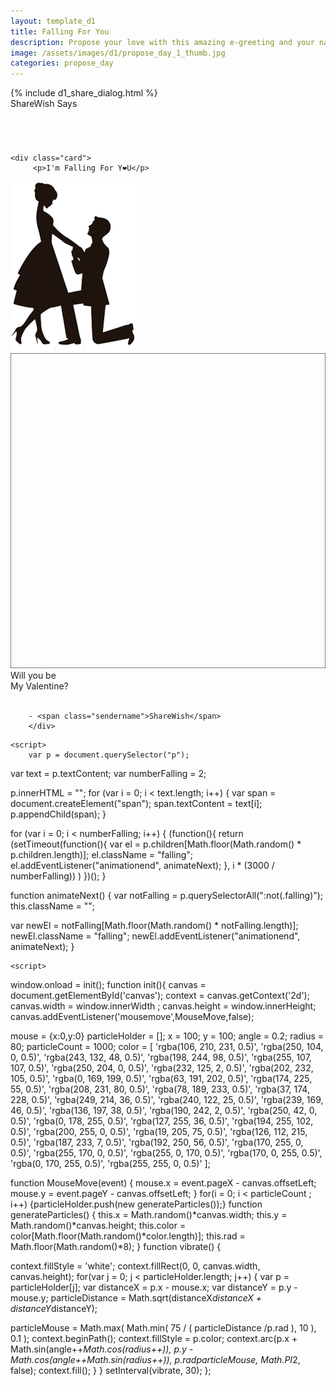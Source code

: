 ```yaml
---
layout: template_d1
title: Falling For You
description: Propose your love with this amazing e-greeting and your name
image: /assets/images/d1/propose_day_1_thumb.jpg
categories: propose_day
---
```

<body class="p-body" style="overflow-x: hidden; background-attachment: fixed;background-size: cover;">
  <style>
#desc {
    position: relative;
     left: auto; 
    padding-top: 4em;
}
</style>
  {% include d1_share_dialog.html %}
  
   <div class="top4a ball">
          <span class="sendername">ShareWish</span>
        <span> Says </span>
    </div>
    
<div id ="desc">
    
    
    <div class="card">
         <p>I'm Falling For Y❤U</p>
  <img src="/assets/images/d1/propose.png" width="200">
    
       
    
  <svg class="svg" height="100%" width="100%" viewBox="0 0 100 100"  preserveAspectRatio="none">
    <path d="M0 0 H 100 V 100 H 00 Z" fill="transparent" stroke="black" vector-effect="non-scaling-stroke"/>
  </svg>
</div>
     <div class="p-h">
        Will you be<br/> My Valentine?<br/><br/>
    
        - <span class="sendername">ShareWish</span>
        </div>
    
    
   
</div>
    
<canvas id ="canvas"></canvas>
    
    <script>
        var p = document.querySelector("p");
var text = p.textContent;
var numberFalling = 2;

p.innerHTML = "";
for (var i = 0; i < text.length; i++) {
  var span = document.createElement("span");
  span.textContent = text[i];
  p.appendChild(span);
}

for (var i = 0; i < numberFalling; i++) {
  (function(){
    return (setTimeout(function(){
      var el = p.children[Math.floor(Math.random() * p.children.length)];
      el.className = "falling";
      el.addEventListener("animationend", animateNext);
    }, i * (3000 / numberFalling))
    )
  })();
}

function animateNext() {
  var notFalling = p.querySelectorAll(":not(.falling)");
  this.className = "";
  
  var newEl = notFalling[Math.floor(Math.random() * notFalling.length)];
  newEl.className = "falling";
  newEl.addEventListener("animationend", animateNext);
}
    </script>
    
    <script>
   window.onload = init();
function init(){
canvas = document.getElementById('canvas');
context = canvas.getContext('2d');
canvas.width = window.innerWidth ;
canvas.height = window.innerHeight;
canvas.addEventListener('mousemove',MouseMove,false);

mouse = {x:0,y:0}
particleHolder = [];
x = 100;
y = 100;
angle = 0.2;
radius = 80;
particleCount = 1000;
color = [
'rgba(106, 210, 231, 0.5)',
'rgba(250, 104, 0, 0.5)',
'rgba(243, 132, 48, 0.5)',
'rgba(198, 244, 98, 0.5)',
'rgba(255, 107, 107, 0.5)',
'rgba(250, 204, 0, 0.5)',
 'rgba(232, 125, 2, 0.5)',
'rgba(202, 232, 105, 0.5)',
'rgba(0, 169, 199, 0.5)',
'rgba(63, 191, 202, 0.5)',
'rgba(174, 225, 55, 0.5)',
 'rgba(208, 231, 80, 0.5)',
'rgba(78, 189, 233, 0.5)',
'rgba(37, 174, 228, 0.5)',
'rgba(249, 214, 36, 0.5)',
'rgba(240, 122, 25, 0.5)',
'rgba(239, 169, 46, 0.5)',
'rgba(136, 197, 38, 0.5)',
'rgba(190, 242, 2, 0.5)',
'rgba(250, 42, 0, 0.5)',
'rgba(0, 178, 255, 0.5)',
'rgba(127, 255, 36, 0.5)',
'rgba(194, 255, 102, 0.5)',
'rgba(200, 255, 0, 0.5)',
'rgba(19, 205, 75, 0.5)',
'rgba(126, 112, 215, 0.5)',
'rgba(187, 233, 7, 0.5)',
'rgba(192, 250, 56, 0.5)',
'rgba(170, 255, 0, 0.5)',
'rgba(255, 170, 0, 0.5)',
'rgba(255, 0, 170, 0.5)',
'rgba(170, 0, 255, 0.5)',
'rgba(0, 170, 255, 0.5)',
'rgba(255, 255, 0, 0.5)'
];


function MouseMove(event)
{
	mouse.x = event.pageX - canvas.offsetLeft;
	mouse.y = event.pageY - canvas.offsetLeft;
}
for(i = 0; i < particleCount ; i++)
{particleHolder.push(new generateParticles());}
function generateParticles()
{
this.x = Math.random()*canvas.width;
this.y = Math.random()*canvas.height;
this.color = color[Math.floor(Math.random()*color.length)];
this.rad = Math.floor(Math.random()*8);
}
function vibrate()
{

context.fillStyle = 'white';
context.fillRect(0, 0, canvas.width, canvas.height);
for(var j = 0; j < particleHolder.length; j++)
{
var p = particleHolder[j];
var distanceX = p.x - mouse.x;
var distanceY = p.y - mouse.y;
particleDistance =  Math.sqrt(distanceX*distanceX + distanceY*distanceY);

particleMouse = Math.max( Math.min( 75 / ( particleDistance /p.rad ), 10 ), 0.1 );
context.beginPath();
context.fillStyle = p.color;
context.arc(p.x + Math.sin(angle++*Math.cos(radius++)), 
p.y - Math.cos(angle++*Math.sin(radius++)), 
p.rad*particleMouse, Math.PI*2, false);
context.fill();
}
}
setInterval(vibrate, 30);
};
    </script>
      <script src="js/eff.js"></script>
<script>anime({
  targets: '.svg path',
  strokeDashoffset: [anime.setDashoffset, 2],
  easing: 'linear',
  duration: 8000,
  loop: true });
//# sourceURL=pen.js
</script>
    
</body>